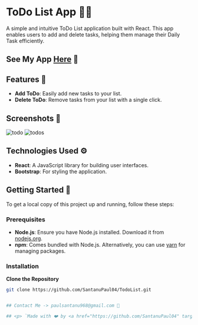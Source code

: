 # ToDo List App 🧑‍💻

A simple and intuitive ToDo List application built with React. This app enables users to add and delete tasks, helping them manage their Daily Task efficiently.

## See My App [Here](link) 👀

## Features 🌟

- **Add ToDo**: Easily add new tasks to your list.
- **Delete ToDo**: Remove tasks from your list with a single click.

## Screenshots 📸

![todo](https://github.com/user-attachments/assets/9825625c-5349-4b8a-8454-039d11774bee)
![todos](https://github.com/user-attachments/assets/cd2e8f1b-abfe-4941-9d8c-6cb53b3f48ec)


## Technologies Used ⚙️

- **React**: A JavaScript library for building user interfaces.
- **Bootstrap**: For styling the application.


## Getting Started 📝

To get a local copy of this project up and running, follow these steps:

### Prerequisites

- **Node.js**: Ensure you have Node.js installed. Download it from [nodejs.org](https://nodejs.org/).
- **npm**: Comes bundled with Node.js. Alternatively, you can use [yarn](https://classic.yarnpkg.com/) for managing packages.

### Installation

 **Clone the Repository**

   ```bash
   git clone https://github.com/SantanuPaul04/TodoList.git


## Contact Me -> paulsantanu968@gmail.com 📩

## <p> `Made with ❤️ by <a href="https://github.com/SantanuPaul04" target="_blank">Santanu Paul`</a></p>
